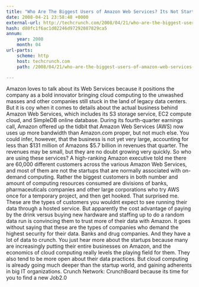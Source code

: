 ```yaml
---
title: "Who Are The Biggest Users of Amazon Web Services? Its Not Startups."
date: 2008-04-21 23:58:48 +0000
external-url: http://techcrunch.com/2008/04/21/who-are-the-biggest-users-of-amazon-web-services-its-not-startups/
hash: d80fc1f6ac1d02246d97292087829ca5
annum:
    year: 2008
    month: 04
url-parts:
    scheme: http
    host: techcrunch.com
    path: /2008/04/21/who-are-the-biggest-users-of-amazon-web-services-its-not-startups/

---
```


Amazon loves to talk about its Web Services because it positions the company as a bold innovator bringing cloud computing to the unwashed masses and other companies still stuck in the land of legacy data centers.  But it is coy when it comes to details about the actual business behind Amazon Web Services, which includes its S3 storage service, EC2 compute cloud, and SimpleDB online database.    During its fourth-quarter earnings call, Amazon offered up the tidbit that Amazon Web Services (AWS) now uses up more bandwidth than Amazon.com proper, but not much else.  You could infer, however, that the business is not yet very large, accounting for less than $131 million of Amazons $5.7 billion in revenues that quarter.  The revenues may be small, but they are no doubt growing very quickly.  So who are using these services?  A high-ranking Amazon executive told me there are 60,000 different customers across the various Amazon Web Services, and most of them are not the startups that are normally associated with on-demand computing.  Rather the biggest customers in both number and amount of computing resources consumed are divisions of banks, pharmaceuticals companies and other large corporations who try AWS once for a temporary project, and then get hooked.    That surprised me.  These are the types of customers you wouldnt expect to see running their data through a hosted service.  But apparently the cost advantage of paying by the drink versus buying new hardware and staffing up to do a random data run is convincing them to trust more of their data with Amazon.  It goes without saying that these are the types of companies who demand the highest security for their data.  Banks and drug companies.  And they have a lot of data to crunch.  You just hear more about the startups because many are increasingly putting their entire businesses on Amazon, and the economics of cloud computing really levels the playing field for them. They also tend to be more open about their data practices.  But cloud computing is already going much deeper than the startup world, and gaining adherents in big IT organizations. Crunch Network:  CrunchBoard because its time for you to find a new Job2.0
